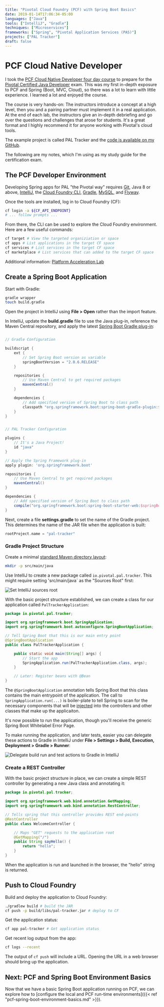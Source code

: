 ```yaml
---
title: "Pivotal Cloud Foundry (PCF) with Spring Boot Basics"
date: 2019-01-14T17:06:34-05:00
languages: ["Java"]
tools: ["IntelliJ", "Gradle"]
techniques: ["Microservices"]
frameworks: ["Spring", "Pivotal Application Services (PAS)"]
projects: ["PAL Tracker"]
draft: false
---
```


# PCF Cloud Native Developer

I took the [PCF Cloud Native Developer four day course](https://courses.education.pivotal.io/c/349802825/) to prepare for the [Pivotal Certified Java Developer](https://pivotal.io/training/certification/pivotal-developer-certification) exam. This was my first in-depth exposure to PCF and Spring (Boot, MVC, Cloud), so there was a lot to learn with little experience. I learned a lot and enjoyed the course.

The course is very hands-on: The instructors introduce a concept at a high level, then you and a pairing partner must implement it in a real application. At the end of each lab, the instructors give an in-depth debriefing and go over the questions and challenges that arose for students. It's a great format and I highly recommend it for anyone working with Pivotal's cloud tools.

The example project is called PAL Tracker and the [code is available on my GitHub](https://github.com/jamestharpe/pal-tracker).

The following are my notes, which I'm using as my study guide for the certification exam.

## The PCF Developer Environment

Developing Spring apps for PAL "the Pivotal way" requires [Git](https://git-scm.com/), Java 8 or above, [IntelliJ](https://www.jetbrains.com/idea/), the [Cloud Foundry CLI](https://github.com/cloudfoundry/cli/releases), [Gradle](https://gradle.org/), [MySQL](https://www.mysql.com/downloads/), and [Flyway](https://flywaydb.org/).

Once the tools are installed, log in to Cloud Foundry (CF):

```bash
cf login -a ${CF_API_ENDPOINT}
# ... follow prompts ...
```

From there, the CLI can be used to explore the Cloud Foundry environment. Here are a few useful commands:

```bash
cf target # View the targeted organiziation or space
cf apps # List applications in the target CF space
cf services # List services in the target CF space
cf marketplace # List services that can added to the target CF space
```

Additional information: [Platform Acceleration Lab](https://prerequisites.pal.pivotal.io/)

## Create a Spring Boot Application

Start with Gradle:

```bash
gradle wrapper
touch build.gradle
```

Open the project in IntelliJ using **File > Open** rather than the import feature.

In IntelliJ, update the **build.gradle** file to use the Java plug-in, reference the Maven Central repository, and apply the latest [Spring Boot Gradle plug-in](https://docs.spring.io/spring-boot/docs/2.1.2.RELEASE/gradle-plugin/reference/html/):

```groovy

// Gradle Configuration

buildscript {
    ext {
        // Set Spring Boot version as variable
        springBootVersion = "2.0.6.RELEASE"
    }

    repositories {
        // Use Maven Central to get required packages
        mavenCentral()
    }

    dependencies {
        // Add specified version of Spring Boot to class path
        classpath "org.springframework.boot:spring-boot-gradle-plugin:$springBootVersion"
    }
}


// PAL Tracker Configuration

plugins {
    // It's a Java Project!
    id "java"
}

// Apply the Spring Framework plug-in
apply plugin: 'org.springframework.boot'

repositories {
    // Use Maven Central to get required packages
    mavenCentral()
}

dependencies {
    // Add specified version of Spring Boot to class path
    compile("org.springframework.boot:spring-boot-starter-web:$springBootVersion")
}

```

Next, create a file **settings.gradle** to set the name of the Gradle project. This determines the name of the JAR file when the application is built:

```groovy
rootProject.name = "pal-tracker"
```

### Gradle Project Structure

Create a minimal [standard Maven directory layout](https://maven.apache.org/guides/introduction/introduction-to-the-standard-directory-layout.html):

```bash
mkdir -p src/main/java
```

Use IntelliJ to create a new package called `io.pivotal.pal.tracker`. This might require setting 'src/main/java` as the "Sources Root" first:

![Set IntelliJ sources root](/img/intellij-sources-root.png)

With the basic project structure established, we can create a class for our application called `PalTrackerApplication`:

```java
package io.pivotal.pal.tracker;

import org.springframework.boot.SpringApplication;
import org.springframework.boot.autoconfigure.SpringBootApplication;

// Tell Spring Boot that this is our main entry point
@SpringBootApplication
public class PalTrackerApplication {

    public static void main(String[] args) {
        // Start the app
        SpringApplication.run(PalTrackerApplication.class, args);
    }

    // Later: Register beans with @Bean
}
```

The `@SpringBootApplication` annotation tells Spring Boot that this class contains the main entrypoint of the application. The call to `SpringApplication.run(...)` is boiler-plate to tell Spring to scan for the necessary components that will be [injected](https://martinfowler.com/articles/injection.html) into the controllers and other classes that make up the applicaiton.

It's now possible to run the application, though you'll receive the generic Spring Boot Whitelabel Error Page.

To make running the application, and later tests, easier you can delegate these actions to Gradle in IntelliJ under **File > Settings > Build, Execution, Deployment > Gradle > Runner**:

![Delegate build run and test actions to Gradle in IntelliJ](/img/intellij-delegate-buid-run-gradle.png)

### Create a REST Controller

With the basic project structure in place, we can create a simple REST controller by generating a new Java class and annotating it:

```java
package io.pivotal.pal.tracker;

import org.springframework.web.bind.annotation.GetMapping;
import org.springframework.web.bind.annotation.RestController;

// Tells spring that this controller provides REST end-points
@RestController
public class WelcomeController {

    // Maps "GET" requests to the application root
    @GetMapping("/")
    public String sayHello() {
        return "hello";
    }
}
```

When the application is run and launched in the browser, the "hello" string is returned.

## Push to Cloud Foundry

Build and deploy the application to Cloud Foundry:

```bash
./gradlew build # build the JAR
cf push -p build/libs/pal-tracker.jar # deploy to CF
```

Get the application status:

```bash
cf app pal-tracker # Get application status
```

Get recent log output from the app:

```bash
cf logs --recent
```

The output of `cf push` will include a URL. Opening the URL in a web browser should bring up the application.

## Next: PCF and Spring Boot Environment Basics

Now that we have a basic Spring Boot application running on PCF, we can explore how to [configure the local and PCF run-time environments]({{< ref "pcf-spring-boot-environment-basics.md" >}}).